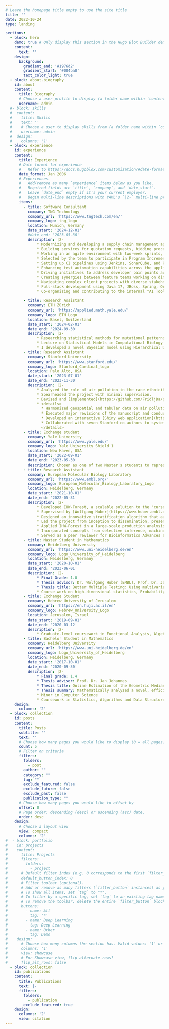 ```yaml
---
# Leave the homepage title empty to use the site title
title: ''
date: 2022-10-24
type: landing

sections:
  - block: hero
    demo: true # Only display this section in the Hugo Blox Builder demo site
    content:
      text: ''
    design:
      background:
        gradient_end: '#1976d2'
        gradient_start: '#004ba0'
        text_color_light: true
  - block: about.biography
    id: about
    content:
      title: Biography
      # Choose a user profile to display (a folder name within `content/authors/`)
      username: admin
  #- block: skills
  #  content:
  #    title: Skills
  #    text: ''
  #    # Choose a user to display skills from (a folder name within `content/authors/`)
  #    username: admin
  #  design:
  #    columns: '1'
  - block: experience
    id: experience
    content:
      title: Experience
      # Date format for experience
      #   Refer to https://docs.hugoblox.com/customization/#date-format
      date_format: Jan 2006
      # Experiences.
      #   Add/remove as many `experience` items below as you like.
      #   Required fields are `title`, `company`, and `date_start`.
      #   Leave `date_end` empty if it's your current employer.
      #   Begin multi-line descriptions with YAML's `|2-` multi-line prefix.
      items:
        - title: Software Consultant
          company: TNG Technology
          company_url: 'https://www.tngtech.com/en/'
          company_logo: tng_logo 
          location: Munich, Germany
          date_start: '2024-12-01'
          #date_end: '2023-05-30'
          description: |2-
              * Modernizing and developing a supply chain management application within an international development team
              * Building services for quotation requests, bidding processes, and delivery order management
              * Working in an agile environment with two-week sprints, continuous integration, and regular production releases
              * Selected by the team to participate in Program Increment (PI) planning sessions, contributing to strategic planning and cross-team coordination
              * Setting up CI pipelines using Jenkins, SonarQube, and Playwright
              * Enhancing test automation capabilities across the application stack
              * Driving initiatives to address developer pain points across teams, reducing artifactory pipeline runtime from 8 hours to 30 seconds, minimizing wait times for feature developers using new libraries
              * Creating synergies between feature teams working on different applications
              * Navigating complex client projects with diverse stakeholder teams and legacy system constraints
              * Full-stack development using Java 17, JBoss, Spring, Oracle DB, Gradle, JUnit, Docker, Podman, React, and TypeScript
              * Co-organizing and contributing to the internal "AI Tool of the Week" blog series, providing weekly summaries of AI advancements including AI-assisted coding, agentic workflows, and multi-modal processing tools     
        
        - title: Research Assistant
          company: ETH Zürich
          company_url: 'https://applied.math.yale.edu/'
          company_logo: ETH_Logo
          location: Basel, Switzerland
          date_start: '2024-02-01'
          date_end: '2024-09-30'
          description: |2-
              * Researching statistical methods for mutational patterns estimation with tree structures in the lab of [Niko Beerenwinkel](https://bsse.ethz.ch/cbg/group.html) with focus on data from the [Tumor Profiler](https://eth-nexus.github.io/tu-pro_website/).
              * Lecture on Statistical Models in Computational Biology covering hidden Markov models, EM algorithm, Variational inference.
              * I developed a novel Bayesian model using Hierarchical Dirichlet Processes (HDP) to analyze mutational signatures by integrating data from evolutionary trees. The model is designed to leverage the phylogenetic relationships between cancer subclones, assuming that evolutionarily closer cells exhibit more similar mutational signature activities. This non-parametric approach learns the number of signatures directly from the data while using the tree structure as a prior to guide the estimation of signature activities. A prototype was implemented and applied to single-cell sequencing data, allowing for the simultaneous discovery of signatures and the mapping of their activities across the cellular phylogeny. My blog post can be found (here)(https://danielfridljand.de/post/mutational-signature-with-hierarchical-dirichlet-process/).
        - title: Research Assistant
          company: Stanford University
          company_url: 'https://www.stanford.edu/'
          company_logo: Stanford_Cardinal_logo
          location: Palo Alto, USA
          date_start: '2023-07-01'
          date_end: '2023-11-30'
          description: |2-
              * Analyzed the role of air pollution in the race-ethnicity to premature mortality causal chain, under [Pascal Geldsetzer](https://profiles.stanford.edu/pascal-geldsetzer)'s guidance, leading to key insights that contribute to policy-shaping discussions.
              * Spearheaded the project with minimal supervision. 
              * Devised and [implemented](https://github.com/FridljDa/pm25_inequality) a comprehensive statistical analysis in R, synthesized findings from 150 pertinent publications, wrote the initial manuscript and technical supplement, and drove the manuscript from conceptualization to successful publication.
              * <details>
                * Harmonized geospatial and tabular data on air pollution, mortality, population numbers, and orchestrated analyses of 10 different steps. 
                * Executed major revisions of the manuscript and conducted new analyses, including 15 new figures, within a strict 2-month deadline as part of the 'Revise and Resubmit' response.
                * Developed an interactive [Shiny web application](https://github.com/FridljDa/ui_pm_attributable) to visualize 17-dimensional data, enhancing collaboration and data interpretation among the research team.
                * Collaborated with seven Stanford co-authors to systematically gather and integrate critical feedback throughout various project stages, driving a significant enhancement in research quality.
                </details>
        - title: Exchange student
          company: Yale University
          company_url: 'https://www.yale.edu/'
          company_logo: Yale_University_Shield_1
          location: New Haven, USA
          date_start: '2022-09-01'
          date_end: '2023-05-30'
          description: Chosen as one of two Master's students to represent the University of Heidelberg in a year-long study abroad program at Yale University. Hosted by the [Applied Mathematics Program](https://applied.math.yale.edu/). Advised by [Smita Krishnaswamy](https://krishnaswamylab.org/). Course work on Geometric & Topological Methods in Machine Learning, Differentiable Manifolds, Deep Learning, Statistical Methods in Human Genetics
        - title: Research Assistant 
          company: European Molecular Biology Laboratory
          company_url: 'https://www.embl.org/'
          company_logo: European_Molecular_Biology_Laboratory_Logo
          location: Heidelberg, Germany
          date_start: '2021-10-01'
          date_end: '2022-05-31'
          description: |2-
              * Developed IHW-Forest, a scalable solution to the "curse of dimensionality" that previously limited the standard [IHW method](https://bioconductor.org/packages/release/bioc/html/IHW.html) for high-dimensional datasets.
              * Supervised by [Wolfgang Huber](https://www.huber.embl.de/) and [Nikos Ignatiadis](https://nignatiadis.github.io/).
              * Designed an innovative stratification algorithm that automatically selects and ranks informative covariates, enhancing robustness to noisy and unknown features in real-world data.
              * Led the project from inception to dissemination, presenting results at seven scientific events, including invited talks at [Yale University](https://www.yale.edu/), [University of North Carolina at Chapel Hill](https://www.unc.edu/), and a competitively selected oral presentation at [DAGStat 2022](https://www.dagstat2022.uni-hamburg.de/bilder/booklet.pdf) before 100 scholars.
              * Applied IHW-Forest in a large-scale production analysis of 16 billion genetic tests, utilizing 11 covariates to boost the discovery of significant SNP-histone associations by over 30% compared to alternative methods.
              * Incorporated concepts from selective inference, machine learning, and empirical Bayes.
              * Served as a peer reviewer for Bioinformatics Advances and Cell Biology.     
        - title: Master Student in Mathematics
          company: Heidelberg University
          company_url: 'https://www.uni-heidelberg.de/en'
          company_logo: Logo_University_of_Heidelberg
          location: Heidelberg, Germany
          date_start: '2020-10-01'
          date_end: '2023-06-01'
          description: |2-
              * Final Grade: 1.0
              * Thesis advisor: Dr. Wolfgang Huber (EMBL), Prof. Dr. Jan Johannes
              * Thesis title: Better Multiple Testing: Using multivariate co-data for hypotheses
              * Course work on high-dimensional statistics, Probability theory, nonparametric and parametric statistics, Algebraic Topology. 
        - title: Exchange Student
          company: Hebrew University of Jerusalem
          company_url: 'https://en.huji.ac.il/en'
          company_logo: Hebrew_University_Logo
          location: Jerusalem, Israel
          date_start: '2019-09-01'
          date_end: '2020-03-12'
          description: |2-
              * Graduate-level coursework in Functional Analysis, Algebraic Combinatorics, and Quantitative Models at the Einstein Institute of Mathematics.
        - title: Bachelor Student in Mathematics
          company: Heidelberg University
          company_url: 'https://www.uni-heidelberg.de/en'
          company_logo: Logo_University_of_Heidelberg
          location: Heidelberg, Germany
          date_start: '2017-10-01'
          date_end: '2020-09-30'
          description: |2-
              * Final grade: 1.4
              * Thesis advisor: Prof. Dr. Jan Johannes
              * Thesis title: Online Estimation of the Geometric Median in Hilbert Spaces
              * Thesis summary: Mathematically analyzed a novel, efficient algorithm for estimating the geometric median in Hilbert spaces, proving its almost sure consistency, convergence rate, and asymptotic normality.
              * Minor in Computer Science
              * Coursework in Statistics, Algorithms and Data Structures, Linear Algebra, Abstract Algebra
    design:
      columns: '2'
  - block: collection
    id: posts
    content:
      title: Posts
      subtitle: ''
      text: ''
      # Choose how many pages you would like to display (0 = all pages)
      count: 5
      # Filter on criteria
      filters:
        folders:
          - post
        author: ""
        category: ""
        tag: ""
        exclude_featured: false
        exclude_future: false
        exclude_past: false
        publication_type: ""
      # Choose how many pages you would like to offset by
      offset: 0
      # Page order: descending (desc) or ascending (asc) date.
      order: desc
    design:
      # Choose a layout view
      view: compact
      columns: '2'
#  - block: portfolio
#    id: projects
#    content:
#      title: Projects
#      filters:
#        folders:
#          - project
#      # Default filter index (e.g. 0 corresponds to the first `filter_button` instance below).
#      default_button_index: 0
#      # Filter toolbar (optional).
#      # Add or remove as many filters (`filter_button` instances) as you like.
#      # To show all items, set `tag` to "*".
#      # To filter by a specific tag, set `tag` to an existing tag name.
#      # To remove the toolbar, delete the entire `filter_button` block.
#      buttons:
#        - name: All
#          tag: '*'
#        - name: Deep Learning
#          tag: Deep Learning
#        - name: Other
#          tag: Demo
#    design:
#      # Choose how many columns the section has. Valid values: '1' or '2'.
#      columns: '1'
#      view: showcase
#      # For Showcase view, flip alternate rows?
#      flip_alt_rows: false
  - block: collection
    id: publications
    content:
      title: Publications
      text: |-
      filters:
        folders:
          - publication
        exclude_featured: true
    design:
      columns: '2'
      view: citation
---
```

